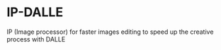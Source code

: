 # IP-DALLE
IP (Image processor) for faster images editing to speed up the creative process with DALLE
